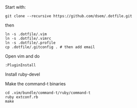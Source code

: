 Start with:

    git clone --recursive https://github.com/dsem/.dotfile.git

then 

    ln -s .dotfile/.vim
    ln -s .dotfile/.vimrc
    ln -s .dotfile/.profile
    cp .dotfile/.gitconfig . # then add email

Open vim and do

    :PluginInstall

Install ruby-devel

Make the command-t binaries

    cd .vim/bundle/command-t/ruby/command-t
    ruby extconf.rb
    make

